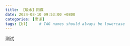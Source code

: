 ```yaml
---
title: 【瑜水】阳谋
date: 2024-08-10 09:53:00 +0800
categories: [忠译]
tags: [bl]     # TAG names should always be lowercase
---
```

测试

